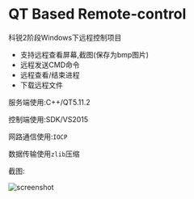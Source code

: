 # QT Based Remote-control

科锐2阶段Windows下远程控制项目

- 支持远程查看屏幕,截图(保存为bmp图片)
- 远程发送CMD命令
- 远程查看/结束进程
- 下载远程文件
  
服务端使用:C++/QT5.11.2

控制端使用:SDK/VS2015

网路通信使用:`IOCP`

数据传输使用`zlib`压缩

截图:

![screenshot](images/screenshot.png)
